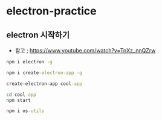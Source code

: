 # electron-practice

## electron 시작하기

- 참고 ; https://www.youtube.com/watch?v=TnXz_nnQZrw

```cmd terminal
npm i electron -g

npm i create-electron-app -g

create-electron-app cool-app

cd cool-app
npm start
```

```cmd terminal
npm i os-utils
```
